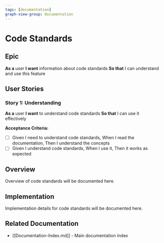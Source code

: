 ```yaml
---
tags: [documentation]
graph-view-group: Documentation
---
```


# Code Standards

## Epic
**As a** user
**I want** information about code standards
**So that** I can understand and use this feature

## User Stories

### Story 1: Understanding
**As a** user
**I want** to understand code standards
**So that** I can use it effectively

**Acceptance Criteria:**
- [ ] Given I need to understand code standards, When I read the documentation, Then I understand the concepts
- [ ] Given I understand code standards, When I use it, Then it works as expected

## Overview

Overview of code standards will be documented here.

## Implementation

Implementation details for code standards will be documented here.

## Related Documentation
- [[Documentation-Index.md]] - Main documentation index
